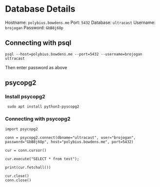 # Database Details

Hostname: ```polybius.bowdens.me```
Port: ```5432```
Database: ```ultracast```
Username: ```brojogan```
Password: ```GbB8j6Op```


## Connecting with psql
```psql --host=polybius.bowdens.me --port=5432 --username=brojogan ultracast```

Then enter password as above

## psycopg2

### Install psycopg2
``` sudo apt install python3-pyscopg2```

### Connecting with psycopg2

```
import psycopg2

conn = psycopg2.connect(dbname="ultracast", user="brojogan", password="GbB8j6Op", host="polybius.bowdens.me", port=5432)

cur = conn.cursor()

cur.execute("SELECT * from test");

print(cur.fetchall())

cur.close()
conn.close()
```

